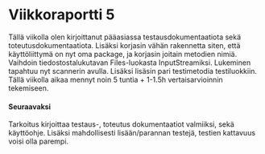 # Viikkoraportti 5

Tällä viikolla olen kirjoittanut pääasiassa testausdokumentaatiota sekä toteutusdokumentaatiota. Lisäksi korjasin vähän
rakennetta siten, että käyttöliittymä on nyt oma package, ja korjasin joitain metodien nimiä. Vaihdoin tiedostostalukutavan Files-luokasta InputStreamiksi. Lukeminen tapahtuu nyt scannerin avulla.  Lisäksi lisäsin pari testimetodia testiluokkiin. 
Tällä viikolla aikaa mennyt noin 5 tuntia + 1-1.5h vertaisarvioinnin tekemiseen. 


#### Seuraavaksi
Tarkoitus kirjoittaa testaus-, toteutus dokumentaatiot valmiiksi, sekä käyttöohje. Lisäksi mahdollisesti lisään/parannan testejä, testien kattavuus voisi olla parempi. 
